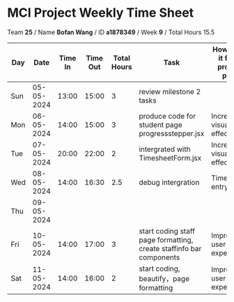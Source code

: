 # MCI Project Weekly Time Sheet

Team **25** / Name **Bofan Wang** / ID **a1878349** / Week **9** / Total Hours 15.5

| Day | Date       | Time In | Time Out | Total Hours | Task | How does it fit to project plan | Outcome/Next action |
| --- | ---------- | ------- | -------- | ----------- | ---- | ------------------------------- | ------------------- |
| Sun | 05-05-2024 |  13:00  |  15:00   | 3           |review milestone 2 tasks |  | continue to coding |
| Mon | 06-05-2024 |  14:00  |  15:00   | 3           |produce code for student page progressstepper.jsx | Increase visual effects | continue |
| Tue | 07-05-2024 | 20:00   | 22:00    | 2         | intergrated with TimesheetForm.jsx|Increase visual effects | need to debug with other member|
| Wed | 08-05-2024 |  14:00  |  16:30   |  2.5           | debug intergration  | Timesheet entry | tested and done |
| Thu | 09-05-2024 |  |      |       |  | |
| Fri | 10-05-2024 | 14:00   | 17:00    | 3           | start coding staff page formatting, create staffinfo bar components| Improve user experience| tested and done |
| Sat | 11-05-2024 | 14:00   | 16:00    | 2           | start coding, beautify，page formatting| Improve user experience| tested and done |
